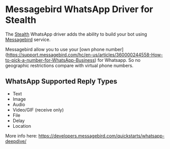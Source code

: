 # Messagebird WhatsApp Driver for Stealth

The [Stealth](https://github.com/hellostealth/stealth) WhatsApp driver adds the ability to build your bot using [Messagebird](https://www.messagebird.com/en/solutions/whatsapp-api) service.

Messagebird allow you to use your [own phone number] (https://support.messagebird.com/hc/en-us/articles/360000244558-How-to-pick-a-number-for-WhatsApp-Business) for Whatsapp. So no geographic restrictions compare with virtual phone numbers.

## WhatsApp Supported Reply Types

* Text
* Image
* Audio
* Video/GIF (receive only)
* File
* Delay
* Location

More info here: https://developers.messagebird.com/quickstarts/whatsapp-deepdive/
